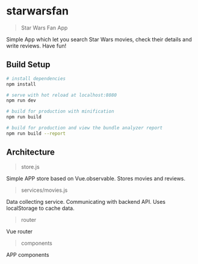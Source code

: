 # starwarsfan

> Star Wars Fan App

Simple App which let you search Star Wars movies, check their details and
write reviews. Have fun!

## Build Setup

``` bash
# install dependencies
npm install

# serve with hot reload at localhost:8080
npm run dev

# build for production with minification
npm run build

# build for production and view the bundle analyzer report
npm run build --report
```
## Architecture

> store.js

Simple APP store based on Vue.observable. Stores movies and reviews.

> services/movies.js

Data collecting service. Communicating with backend API. Uses localStorage to
cache data.

> router

Vue router

> components

APP components
